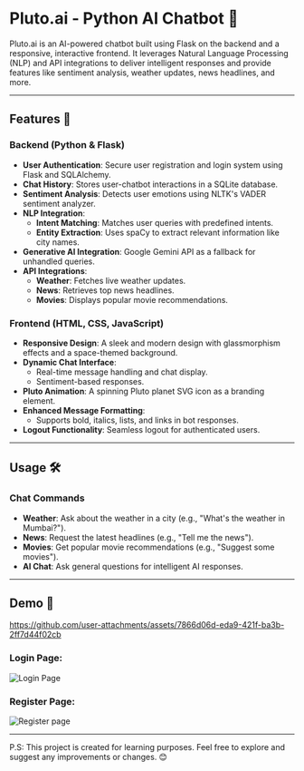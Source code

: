 # Pluto.ai - Python AI Chatbot 🤖

Pluto.ai is an AI-powered chatbot built using Flask on the backend and a responsive, interactive frontend. It leverages Natural Language Processing (NLP) and API integrations to deliver intelligent responses and provide features like sentiment analysis, weather updates, news headlines, and more.

---

## Features 🚀

### Backend (Python & Flask)
- **User Authentication**: Secure user registration and login system using Flask and SQLAlchemy.
- **Chat History**: Stores user-chatbot interactions in a SQLite database.
- **Sentiment Analysis**: Detects user emotions using NLTK's VADER sentiment analyzer.
- **NLP Integration**:
  - **Intent Matching**: Matches user queries with predefined intents.
  - **Entity Extraction**: Uses spaCy to extract relevant information like city names.
- **Generative AI Integration**: Google Gemini API as a fallback for unhandled queries.
- **API Integrations**:
  - **Weather**: Fetches live weather updates.
  - **News**: Retrieves top news headlines.
  - **Movies**: Displays popular movie recommendations.

### Frontend (HTML, CSS, JavaScript)
- **Responsive Design**: A sleek and modern design with glassmorphism effects and a space-themed background.
- **Dynamic Chat Interface**:
  - Real-time message handling and chat display.
  - Sentiment-based responses.
- **Pluto Animation**: A spinning Pluto planet SVG icon as a branding element.
- **Enhanced Message Formatting**:
  - Supports bold, italics, lists, and links in bot responses.
- **Logout Functionality**: Seamless logout for authenticated users.

---

## Usage 🛠️

### Chat Commands

- **Weather**: Ask about the weather in a city (e.g., "What's the weather in Mumbai?").
- **News**: Request the latest headlines (e.g., "Tell me the news").
- **Movies**: Get popular movie recommendations (e.g., "Suggest some movies").
- **AI Chat**: Ask general questions for intelligent AI responses.

---

## Demo 🚀

https://github.com/user-attachments/assets/7866d06d-eda9-421f-ba3b-2ff7d44f02cb

### Login Page:
![Login Page](https://github.com/user-attachments/assets/55986a4a-db5c-446d-b52b-ac6ffb14a0f6)

### Register Page:
![Register page](https://github.com/user-attachments/assets/c9bd54d4-6464-46de-bb95-5833cbcc18b1)

---

P.S: This project is created for learning purposes. Feel free to explore and suggest any improvements or changes. 😊






  

